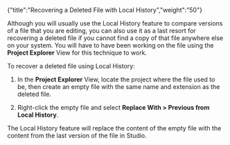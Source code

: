 {"title":"Recovering a Deleted File with Local History","weight":"50"}

Although you will usually use the Local History feature to compare versions of a file that you are editing, you can also use it as a last resort for recovering a deleted file if you cannot find a copy of that file anywhere else on your system. You will have to have been working on the file using the **Project Explorer** View for this technique to work.

To recover a deleted file using Local History:

1. In the **Project Explorer** View, locate the project where the file used to be, then create an empty file with the same name and extension as the deleted file.

2. Right-click the empty file and select **Replace With > Previous from Local History**.


The Local History feature will replace the content of the empty file with the content from the last version of the file in Studio.
